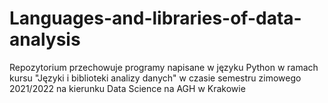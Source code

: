 # Languages-and-libraries-of-data-analysis
Repozytorium przechowuje programy napisane w języku Python w ramach kursu "Języki i biblioteki analizy danych" w czasie semestru zimowego 2021/2022 na kierunku Data Science
na AGH w Krakowie
